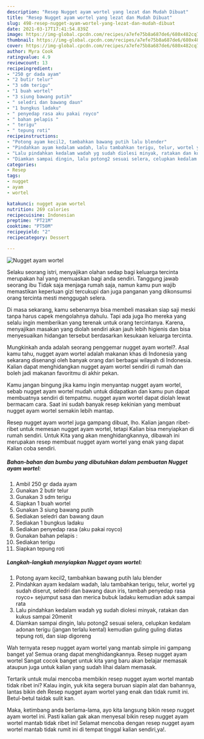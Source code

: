 ```yaml
---
description: "Resep Nugget ayam wortel yang lezat dan Mudah Dibuat"
title: "Resep Nugget ayam wortel yang lezat dan Mudah Dibuat"
slug: 498-resep-nugget-ayam-wortel-yang-lezat-dan-mudah-dibuat
date: 2021-03-17T17:41:54.839Z
image: https://img-global.cpcdn.com/recipes/a7efe75b8a687de6/680x482cq70/nugget-ayam-wortel-foto-resep-utama.jpg
thumbnail: https://img-global.cpcdn.com/recipes/a7efe75b8a687de6/680x482cq70/nugget-ayam-wortel-foto-resep-utama.jpg
cover: https://img-global.cpcdn.com/recipes/a7efe75b8a687de6/680x482cq70/nugget-ayam-wortel-foto-resep-utama.jpg
author: Myra Cook
ratingvalue: 4.9
reviewcount: 13
recipeingredient:
- "250 gr dada ayam"
- "2 butir telur"
- "3 sdm terigu"
- "1 buah wortel"
- "3 siung bawang putih"
- " seledri dan bawang daun"
- "1 bungkus ladaku"
- " penyedap rasa aku pakai royco"
- " bahan pelapis "
- " terigu"
- " tepung roti"
recipeinstructions:
- "Potong ayam kecil2, tambahkan bawang putih lalu blender"
- "Pindahkan ayam kedalam wadah, lalu tambahkan terigu, telur, wortel yg sudah diserut, seledri dan bawang daun iris, tambah penyedap rasa royco+ sejumput sasa dan merica bubuk ladaku kemudian aduk sampai rata"
- "Lalu pindahkan kedalam wadah yg sudah diolesi minyak, ratakan dan kukus sampai 20menit"
- "Diamkan sampai dingin, lalu potong2 sesuai selera, celupkan kedalam adonan terigu (jangan terlalu kental) kemudian guling guling diatas tepung roti, dan siap digoreng"
categories:
- Resep
tags:
- nugget
- ayam
- wortel

katakunci: nugget ayam wortel 
nutrition: 269 calories
recipecuisine: Indonesian
preptime: "PT21M"
cooktime: "PT50M"
recipeyield: "2"
recipecategory: Dessert

---
```



![Nugget ayam wortel](https://img-global.cpcdn.com/recipes/a7efe75b8a687de6/680x482cq70/nugget-ayam-wortel-foto-resep-utama.jpg)

Selaku seorang istri, menyajikan olahan sedap bagi keluarga tercinta merupakan hal yang memuaskan bagi anda sendiri. Tanggung jawab seorang ibu Tidak saja menjaga rumah saja, namun kamu pun wajib memastikan keperluan gizi tercukupi dan juga panganan yang dikonsumsi orang tercinta mesti menggugah selera.

Di masa  sekarang, kamu sebenarnya bisa membeli masakan siap saji meski tanpa harus capek mengolahnya dahulu. Tapi ada juga lho mereka yang selalu ingin memberikan yang terenak untuk orang tercintanya. Karena, menyajikan masakan yang diolah sendiri akan jauh lebih higienis dan bisa menyesuaikan hidangan tersebut berdasarkan kesukaan keluarga tercinta. 



Mungkinkah anda adalah seorang penggemar nugget ayam wortel?. Asal kamu tahu, nugget ayam wortel adalah makanan khas di Indonesia yang sekarang disenangi oleh banyak orang dari berbagai wilayah di Indonesia. Kalian dapat menghidangkan nugget ayam wortel sendiri di rumah dan boleh jadi makanan favoritmu di akhir pekan.

Kamu jangan bingung jika kamu ingin menyantap nugget ayam wortel, sebab nugget ayam wortel mudah untuk didapatkan dan kamu pun dapat membuatnya sendiri di tempatmu. nugget ayam wortel dapat diolah lewat bermacam cara. Saat ini sudah banyak resep kekinian yang membuat nugget ayam wortel semakin lebih mantap.

Resep nugget ayam wortel juga gampang dibuat, lho. Kalian jangan ribet-ribet untuk memesan nugget ayam wortel, tetapi Kalian bisa menyiapkan di rumah sendiri. Untuk Kita yang akan menghidangkannya, dibawah ini merupakan resep membuat nugget ayam wortel yang enak yang dapat Kalian coba sendiri.

<!--inarticleads1-->

##### Bahan-bahan dan bumbu yang dibutuhkan dalam pembuatan Nugget ayam wortel:

1. Ambil 250 gr dada ayam
1. Gunakan 2 butir telur
1. Gunakan 3 sdm terigu
1. Siapkan 1 buah wortel
1. Gunakan 3 siung bawang putih
1. Sediakan  seledri dan bawang daun
1. Sediakan 1 bungkus ladaku
1. Sediakan  penyedap rasa (aku pakai royco)
1. Gunakan  bahan pelapis :
1. Sediakan  terigu
1. Siapkan  tepung roti




<!--inarticleads2-->

##### Langkah-langkah menyiapkan Nugget ayam wortel:

1. Potong ayam kecil2, tambahkan bawang putih lalu blender
1. Pindahkan ayam kedalam wadah, lalu tambahkan terigu, telur, wortel yg sudah diserut, seledri dan bawang daun iris, tambah penyedap rasa royco+ sejumput sasa dan merica bubuk ladaku kemudian aduk sampai rata
1. Lalu pindahkan kedalam wadah yg sudah diolesi minyak, ratakan dan kukus sampai 20menit
1. Diamkan sampai dingin, lalu potong2 sesuai selera, celupkan kedalam adonan terigu (jangan terlalu kental) kemudian guling guling diatas tepung roti, dan siap digoreng




Wah ternyata resep nugget ayam wortel yang mantab simple ini gampang banget ya! Semua orang dapat menghidangkannya. Resep nugget ayam wortel Sangat cocok banget untuk kita yang baru akan belajar memasak ataupun juga untuk kalian yang sudah lihai dalam memasak.

Tertarik untuk mulai mencoba membikin resep nugget ayam wortel mantab tidak ribet ini? Kalau ingin, yuk kita segera buruan siapin alat dan bahannya, lantas bikin deh Resep nugget ayam wortel yang enak dan tidak rumit ini. Betul-betul taidak sulit kan. 

Maka, ketimbang anda berlama-lama, ayo kita langsung bikin resep nugget ayam wortel ini. Pasti kalian gak akan menyesal bikin resep nugget ayam wortel mantab tidak ribet ini! Selamat mencoba dengan resep nugget ayam wortel mantab tidak rumit ini di tempat tinggal kalian sendiri,ya!.

